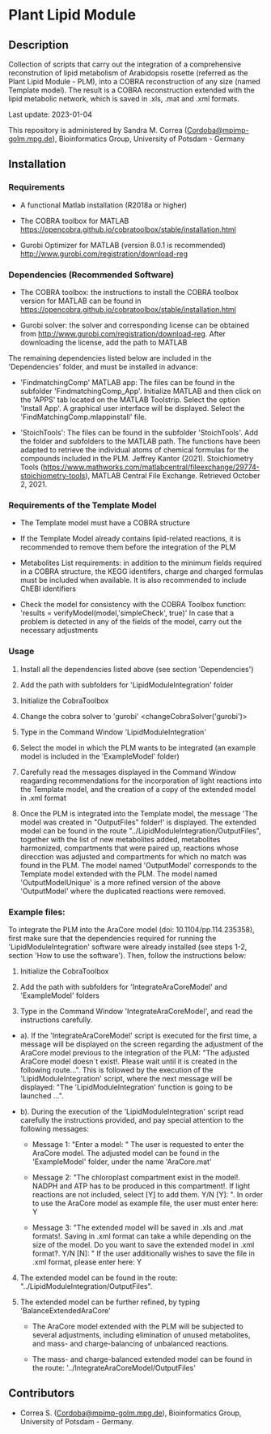 # Plant Lipid Module

## Description

Collection of scripts that carry out the integration of a comprehensive reconstrution of lipid metabolism of Arabidopsis rosette (referred as the Plant Lipid Module - PLM),
into a COBRA reconstruction of any size (named Template model). The result is a COBRA reconstruction extended with the lipid metabolic network, which is saved in
.xls, .mat and .xml formats.

Last update: 2023-01-04

This repository is administered by Sandra M. Correa (Cordoba@mpimp-golm.mpg.de), Bioinformatics Group, University of Potsdam - Germany


## Installation

### Requirements

- A functional Matlab installation (R2018a or higher)

- The COBRA toolbox for MATLAB <https://opencobra.github.io/cobratoolbox/stable/installation.html>

- Gurobi Optimizer for MATLAB (version 8.0.1 is recommended) <http://www.gurobi.com/registration/download-reg>


### Dependencies (Recommended Software)

- The COBRA toolbox: the instructions to install the COBRA toolbox version for MATLAB can be found in <https://opencobra.github.io/cobratoolbox/stable/installation.html>

- Gurobi solver: the solver and corresponding license can be obtained from <http://www.gurobi.com/registration/download-reg>.
  After downloading the license, add the path to MATLAB

The remaining dependencies listed below are included in the 'Dependencies' folder, and must be installed in advance:

- 'FindmatchingComp' MATLAB app: The files can be found in the subfolder 'FindmatchingComp_App'.
  Initialize MATLAB and then click on the 'APPS' tab located on the MATLAB Toolstrip. Select the option 'Install App'. A graphical user
  interface will be displayed. Select the 'FindMatchingComp.mlappinstall' file.  

- 'StoichTools': The files can be found in the subfolder 'StoichTools'.
  Add the folder and subfolders to the MATLAB path.
  The functions have been adapted to retrieve the individual atoms of chemical formulas for the compounds included in the PLM.
  Jeffrey Kantor (2021). Stoichiometry Tools (https://www.mathworks.com/matlabcentral/fileexchange/29774-stoichiometry-tools),
  MATLAB Central File Exchange. Retrieved October 2, 2021.


### Requirements of the Template Model

- The Template model must have a COBRA structure

- If the Template Model already contains lipid-related reactions, it is recommended to remove them before the integration of the PLM

- Metabolites List requirements: in addition to the minimum fields required in a COBRA structure, the KEGG identifers, charge and charged formulas must be included
  when available. It is also recommended to include ChEBI identifiers

- Check the model for consistency with the COBRA Toolbox function: 'results = verifyModel(model,'simpleCheck', true)'
  In case that a problem is detected in any of the fields of the model, carry out the necessary adjustments


### Usage


1. Install all the dependencies listed above (see section 'Dependencies')

2. Add the path with subfolders for 'LipidModuleIntegration' folder

3. Initialize the CobraToolbox

4. Change the cobra solver to 'gurobi' <changeCobraSolver('gurobi')>

5. Type in the Command Window 'LipidModuleIntegration'

6. Select the model in which the PLM wants to be integrated (an example model is included in the 'ExampleModel' folder)

7. Carefully read the messages displayed in the Command Window reagarding recommendations for the incorporation of light reactions into the Template model, and the
   creation of a copy of the extended model in .xml format

8. Once the PLM is integrated into the Template model, the message 'The model was created in "OutputFiles" folder!' is displayed. The extended model can be found
   in the route "../LipidModuleIntegration/OutputFiles", together with the list of new metabolites added, metabolites harmonized, compartments that were paired up,
   reactions whose direcction was adjusted and compartments for which no match was found in the PLM.
   The model named 'OutputModel' corresponds to the Template model extended with the PLM.
   The model named 'OutputModelUnique' is a more refined version of the above 'OutputModel' where the duplicated reactions were removed.


### Example files:

To integrate the PLM into the AraCore model (doi: 10.1104/pp.114.235358), first make sure that the dependencies required for running the 'LipidModuleIntegration'
software were already installed (see steps 1-2, section 'How to use the software'). Then, follow the instructions below:

1. Initialize the CobraToolbox

2. Add the path with subfolders for 'IntegrateAraCoreModel' and 'ExampleModel' folders

3. Type in the Command Window 'IntegrateAraCoreModel', and read the instructions carefully.
  * a). If the 'IntegrateAraCoreModel' script is executed for the first time, a message will be displayed on the screen regarding the adjustment of the AraCore model
    	 previous to the integration of the PLM: "The adjusted AraCore model doesn´t exist!. Please wait until it is created in the following route...". This is followed by the execution of the 'LipidModuleIntegration' script, where the next message will be displayed: "The 'LipidModuleIntegration' function is going to be launched ...".

  * b). During the execution of the 'LipidModuleIntegration' script read carefully the instructions provided, and pay special attention to the following messages:
    * Message 1: "Enter a model: " The user is requested to enter the AraCore model. The adjusted model can be found in the 'ExampleModel' folder, under the name     'AraCore.mat'

    * Message 2: "The chloroplast compartment exist in the model!. NADPH and ATP has to be produced in this compartment!. If light reactions are not included, select [Y] to add them. Y/N [Y]: ".
    In order to use the AraCore model as example file, the user must enter here: Y

    * Message 3: "The extended model will be saved in .xls and .mat formats!. Saving in .xml format can take a while depending on the size of the model.
		Do you want to save the extended model in .xml format?. Y/N [N]: "
		If the user additionally wishes to save the file in .xml format, please enter here: Y

4. The extended model can be found in the route: "../LipidModuleIntegration/OutputFiles".

5. The extended model can be further refined, by typing 'BalanceExtendedAraCore'
	* The AraCore model extended with the PLM will be subjected to several adjustments, including elimination of unused metabolites, and
	  mass- and charge-balancing of unbalanced reactions.

	* The mass- and charge-balanced extended model can be found in the route: '../IntegrateAraCoreModel/OutputFiles'


## Contributors

-  Correa S. (Cordoba@mpimp-golm.mpg.de), Bioinformatics Group, University of Potsdam - Germany.
